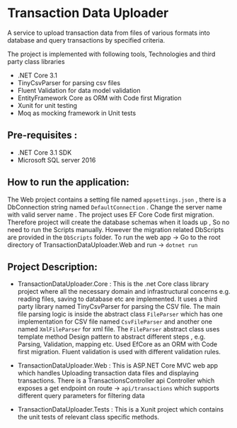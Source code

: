 # Transaction Data Uploader

A service to upload transaction data from files of various formats into database and query transactions by specified criteria.

The project is implemented with following tools, Technologies and third party class libraries

- .NET Core 3.1
- TinyCsvParser for parsing csv files
- Fluent Validation for data model validation
- EntityFramework Core as ORM with Code first Migration
- Xunit for unit testing
- Moq as mocking framework in Unit tests

## Pre-requisites :

- .NET Core 3.1 SDK
- Microsoft SQL server 2016

## How to run the application:

The Web project contains a setting file named `appsettings.json` , there is a DbConnection string named `DefaultConnection` . Change the server name with valid server name . The project uses EF Core Code first migration. Therefore project will create the database schemas when it loads up , So no need to run the Scripts manually. However the migration related DbScripts are provided in the `DbScripts` folder. To run the web app -> Go to the root directory of TransactionDataUploader.Web and run -> `dotnet run`

## Project Description:

- TransactionDataUploader.Core :
  This is the .net Core class library project where all the necessary domain and infrastructural concerns e.g. reading files, saving to database etc are implemented. It uses a third party library named TinyCsvParser for parsing the CSV file. The main file parsing logic is inside the abstract class `FileParser` which has one implementation for CSV file named `CsvFileParser` and another one named `XmlFileParser` for xml file. The `FileParser` abstract class uses template method Design pattern to abstract different steps , e.g. Parsing, Validation, mapping etc.
  Used EfCore as an ORM with Code first migration. Fluent validation is used with different validation rules.

- TransactionDataUploader.Web :
  This is ASP.NET Core MVC web app which handles Uploading transaction data files and displaying transactions. There is a TransactionsController api Controller which exposes a get endpoint on route -> `api/transactions` which supports different query parameters for filtering data

- TransactionDataUploader.Tests :
  This is a Xunit project which contains the unit tests of relevant class specific methods.

